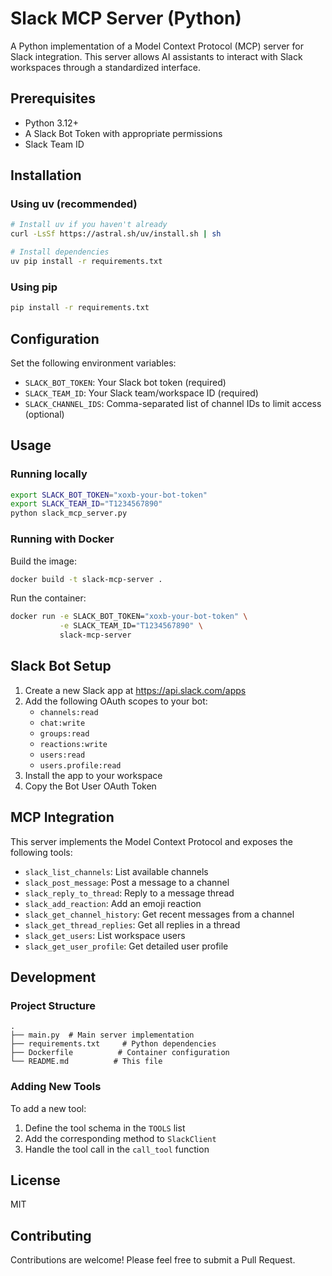 # Slack MCP Server (Python)

A Python implementation of a Model Context Protocol (MCP) server for Slack integration. This server allows AI assistants to interact with Slack workspaces through a standardized interface.

## Prerequisites

- Python 3.12+
- A Slack Bot Token with appropriate permissions
- Slack Team ID

## Installation

### Using uv (recommended)

```bash
# Install uv if you haven't already
curl -LsSf https://astral.sh/uv/install.sh | sh

# Install dependencies
uv pip install -r requirements.txt
```

### Using pip

```bash
pip install -r requirements.txt
```

## Configuration

Set the following environment variables:

- `SLACK_BOT_TOKEN`: Your Slack bot token (required)
- `SLACK_TEAM_ID`: Your Slack team/workspace ID (required)
- `SLACK_CHANNEL_IDS`: Comma-separated list of channel IDs to limit access (optional)

## Usage

### Running locally

```bash
export SLACK_BOT_TOKEN="xoxb-your-bot-token"
export SLACK_TEAM_ID="T1234567890"
python slack_mcp_server.py
```

### Running with Docker

Build the image:

```bash
docker build -t slack-mcp-server .
```

Run the container:

```bash
docker run -e SLACK_BOT_TOKEN="xoxb-your-bot-token" \
           -e SLACK_TEAM_ID="T1234567890" \
           slack-mcp-server
```

## Slack Bot Setup

1. Create a new Slack app at https://api.slack.com/apps
2. Add the following OAuth scopes to your bot:
   - `channels:read`
   - `chat:write`
   - `groups:read`
   - `reactions:write`
   - `users:read`
   - `users.profile:read`
3. Install the app to your workspace
4. Copy the Bot User OAuth Token

## MCP Integration

This server implements the Model Context Protocol and exposes the following tools:

- `slack_list_channels`: List available channels
- `slack_post_message`: Post a message to a channel
- `slack_reply_to_thread`: Reply to a message thread
- `slack_add_reaction`: Add an emoji reaction
- `slack_get_channel_history`: Get recent messages from a channel
- `slack_get_thread_replies`: Get all replies in a thread
- `slack_get_users`: List workspace users
- `slack_get_user_profile`: Get detailed user profile

## Development

### Project Structure

```
.
├── main.py  # Main server implementation
├── requirements.txt     # Python dependencies
├── Dockerfile          # Container configuration
└── README.md          # This file
```

### Adding New Tools

To add a new tool:

1. Define the tool schema in the `TOOLS` list
2. Add the corresponding method to `SlackClient`
3. Handle the tool call in the `call_tool` function

## License

MIT

## Contributing

Contributions are welcome! Please feel free to submit a Pull Request.
